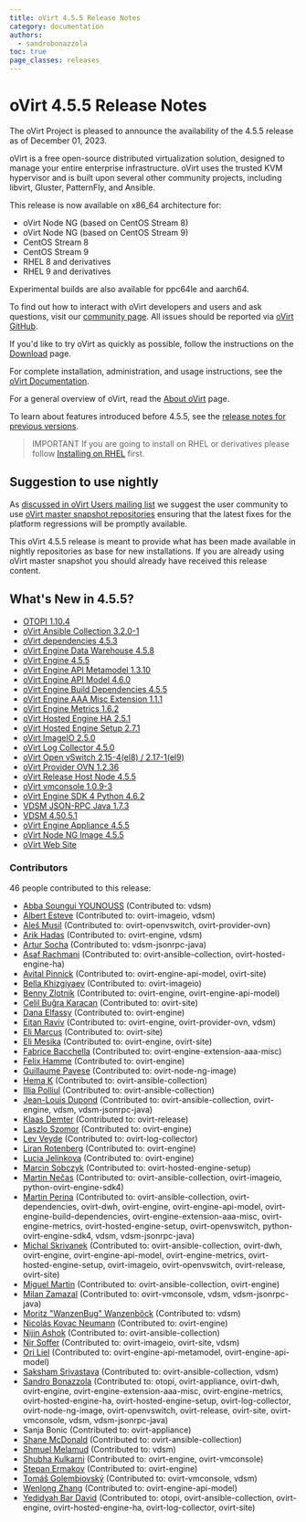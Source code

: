 ```yaml
---
title: oVirt 4.5.5 Release Notes
category: documentation
authors:
  - sandrobonazzola
toc: true
page_classes: releases
---
```



# oVirt 4.5.5 Release Notes

The oVirt Project is pleased to announce the availability of the 4.5.5 release as of December 01, 2023.

oVirt is a free open-source distributed virtualization solution,
designed to manage your entire enterprise infrastructure.
oVirt uses the trusted KVM hypervisor and is built upon several other community
projects, including libvirt, Gluster, PatternFly, and Ansible.

This release is now available on x86_64 architecture for:

* oVirt Node NG (based on CentOS Stream 8)
* oVirt Node NG (based on CentOS Stream 9)
* CentOS Stream 8
* CentOS Stream 9
* RHEL 8 and derivatives
* RHEL 9 and derivatives

Experimental builds are also available for ppc64le and aarch64.

To find out how to interact with oVirt developers and users and ask questions,
visit our [community page](/community/).
All issues should be reported via [oVirt GitHub](https://github.com/oVirt).

If you'd like to try oVirt as quickly as possible, follow the instructions on
the [Download](/download/) page.

For complete installation, administration, and usage instructions, see
the [oVirt Documentation](/documentation/).

For a general overview of oVirt, read the [About oVirt](/community/about.html)
page.

To learn about features introduced before 4.5.5, see the
[release notes for previous versions](/documentation/#previous-release-notes).

> IMPORTANT
> If you are going to install on RHEL or derivatives please follow [Installing on RHEL](/download/install_on_rhel.html) first.

## Suggestion to use nightly

As [discussed in oVirt Users mailing list](https://lists.ovirt.org/archives/list/users@ovirt.org/thread/DMCC5QCHL6ECXN674JOLABH36U2LVJLJ/)
we suggest the user community to use [oVirt master snapshot repositories](/develop/dev-process/install-nightly-snapshot.html)
ensuring that the latest fixes for the platform regressions will be promptly available.

This oVirt 4.5.5 release is meant to provide what has been made available in nightly repositories as base for new installations.
If you are already using oVirt master snapshot you should already have received this release content.

## What's New in 4.5.5?

* [OTOPI 1.10.4](https://github.com/oVirt/otopi/releases/tag/otopi-1.10.4)
* [oVirt Ansible Collection 3.2.0-1](https://github.com/oVirt/ovirt-ansible-collection/releases/tag/3.2.0-1)
* [oVirt dependencies 4.5.3](https://github.com/oVirt/ovirt-dependencies/releases/tag/ovirt-dependencies-4.5.3)
* [oVirt Engine Data Warehouse 4.5.8](https://github.com/oVirt/ovirt-dwh/releases/tag/ovirt-engine-dwh-4.5.8)
* [oVirt Engine 4.5.5](https://github.com/oVirt/ovirt-engine/releases/tag/ovirt-engine-4.5.5)
* [oVirt Engine API Metamodel 1.3.10](https://github.com/oVirt/ovirt-engine-api-metamodel/releases/tag/1.3.10)
* [oVirt Engine API Model 4.6.0](https://github.com/oVirt/ovirt-engine-api-model/releases/tag/4.6.0)
* [oVirt Engine Build Dependencies 4.5.5](https://github.com/oVirt/ovirt-engine-build-dependencies/releases/tag/ovirt-engine-build-dependencies-4.5.5)
* [oVirt Engine AAA Misc Extension 1.1.1](https://github.com/oVirt/ovirt-engine-extension-aaa-misc/releases/tag/ovirt-engine-extension-aaa-misc-1.1.1)
* [oVirt Engine Metrics 1.6.2](https://github.com/oVirt/ovirt-engine-metrics/releases/tag/ovirt-engine-metrics-1.6.2)
* [oVirt Hosted Engine HA 2.5.1](https://github.com/oVirt/ovirt-hosted-engine-ha/releases/tag/v2.5.1)
* [oVirt Hosted Engine Setup 2.7.1](https://github.com/oVirt/ovirt-hosted-engine-setup/releases/tag/ovirt-hosted-engine-setup-2.7.1)
* [oVirt ImageIO 2.5.0](https://github.com/oVirt/ovirt-imageio/releases/tag/v2.5.0)
* [oVirt Log Collector 4.5.0](https://github.com/oVirt/ovirt-log-collector/releases/tag/ovirt-log-collector-4.5.0)
* [oVirt Open vSwitch 2.15-4(el8) / 2.17-1(el9)](https://github.com/oVirt/ovirt-openvswitch/compare/2.15-2...97dde4dcb91478ff8290518dd612ac0b050cfca1)
* [oVirt Provider OVN 1.2.36](https://github.com/oVirt/ovirt-provider-ovn/releases/tag/1.2.36)
* [oVirt Release Host Node 4.5.5](https://github.com/oVirt/ovirt-release/releases/tag/ovirt-release-host-node-4.5.5-1)
* [oVirt vmconsole 1.0.9-3](https://github.com/oVirt/ovirt-vmconsole/compare/v1.0.9...9c67ce6069a7742813e160a4ab4298429af85d9c)
* [oVirt Engine SDK 4 Python 4.6.2](https://github.com/oVirt/python-ovirt-engine-sdk4/releases/tag/4.6.2)
* [VDSM JSON-RPC Java 1.7.3](https://github.com/oVirt/vdsm-jsonrpc-java/releases/tag/v1.7.3)
* [VDSM 4.50.5.1](https://github.com/oVirt/vdsm/releases/tag/v4.50.5.1)
* [oVirt Engine Appliance 4.5.5](https://github.com/oVirt/ovirt-appliance/releases/tag/ovirt-engine-appliance-4.5.5)
* [oVirt Node NG Image 4.5.5](https://github.com/oVirt/ovirt-node-ng-image/releases/tag/ovirt-node-ng-image-4.5.5)
* [oVirt Web Site](https://github.com/oVirt/ovirt-site/compare/6e92d19b385ae1a9e175e858daa41237d44fcde2...a5a801193a1ea7ab24be7b6f7fa6759f1e2b7fa2)

### Contributors

46 people contributed to this release:

* [Abba Soungui YOUNOUSS](https://github.com/yasalos) (Contributed to: vdsm)
* [Albert Esteve](https://github.com/aesteve-rh) (Contributed to: ovirt-imageio, vdsm)
* [Aleš Musil](https://github.com/almusil) (Contributed to: ovirt-openvswitch, ovirt-provider-ovn)
* [Arik Hadas](https://github.com/ahadas) (Contributed to: ovirt-engine, vdsm)
* [Artur Socha](https://github.com/arso) (Contributed to: vdsm-jsonrpc-java)
* [Asaf Rachmani](https://github.com/arachmani) (Contributed to: ovirt-ansible-collection, ovirt-hosted-engine-ha)
* [Avital Pinnick](https://github.com/apinnick) (Contributed to: ovirt-engine-api-model, ovirt-site)
* [Bella Khizgiyaev](https://github.com/bkhizgiy) (Contributed to: ovirt-imageio)
* [Benny Zlotnik](https://github.com/bennyz) (Contributed to: ovirt-engine, ovirt-engine-api-model)
* [Celil Buğra Karacan](https://github.com/cbugk) (Contributed to: ovirt-site)
* [Dana Elfassy](https://github.com/dangel101) (Contributed to: ovirt-engine)
* [Eitan Raviv](https://github.com/erav) (Contributed to: ovirt-engine, ovirt-provider-ovn, vdsm)
* [Eli Marcus](https://github.com/emarcusRH) (Contributed to: ovirt-site)
* [Eli Mesika](https://github.com/emesika) (Contributed to: ovirt-engine, ovirt-site)
* [Fabrice Bacchella](https://github.com/fbacchella) (Contributed to: ovirt-engine-extension-aaa-misc)
* [Felix Hamme](https://github.com/betanummeric) (Contributed to: ovirt-engine)
* [Guillaume Pavese](https://github.com/gpavinteractiv) (Contributed to: ovirt-node-ng-image)
* [Hema K](https://github.com/hemak88) (Contributed to: ovirt-ansible-collection)
* [Illia Polliul](https://github.com/ilush) (Contributed to: ovirt-ansible-collection)
* [Jean-Louis Dupond](https://github.com/dupondje) (Contributed to: ovirt-ansible-collection, ovirt-engine, vdsm, vdsm-jsonrpc-java)
* [Klaas Demter](https://github.com/Klaas) (Contributed to: ovirt-release)
* [Laszlo Szomor](https://github.com/lszomor) (Contributed to: ovirt-engine)
* [Lev Veyde](https://github.com/lveyde) (Contributed to: ovirt-log-collector)
* [Liran Rotenberg](https://github.com/liranr23) (Contributed to: ovirt-engine)
* [Lucia Jelinkova](https://github.com/ljelinkova) (Contributed to: ovirt-engine)
* [Marcin Sobczyk](https://github.com/tinez) (Contributed to: ovirt-hosted-engine-setup)
* [Martin Nečas](https://github.com/mnecas) (Contributed to: ovirt-ansible-collection, ovirt-imageio, python-ovirt-engine-sdk4)
* [Martin Perina](https://github.com/mwperina) (Contributed to: ovirt-ansible-collection, ovirt-dependencies, ovirt-dwh, ovirt-engine, ovirt-engine-api-model,
  ovirt-engine-build-dependencies, ovirt-engine-extension-aaa-misc, ovirt-engine-metrics, ovirt-hosted-engine-setup, ovirt-openvswitch, python-ovirt-engine-sdk4, vdsm, vdsm-jsonrpc-java)
* [Michal Skrivanek](https://github.com/michalskrivanek) (Contributed to: ovirt-ansible-collection, ovirt-dwh, ovirt-engine, ovirt-engine-api-model,
  ovirt-engine-metrics, ovirt-hosted-engine-setup, ovirt-imageio, ovirt-openvswitch, ovirt-release, ovirt-site)
* [Miguel Martin](https://github.com/mmartinv) (Contributed to: ovirt-ansible-collection, ovirt-engine)
* [Milan Zamazal](https://github.com/mz-pdm) (Contributed to: ovirt-vmconsole, vdsm, vdsm-jsonrpc-java)
* [Moritz "WanzenBug" Wanzenböck](https://github.com/WanzenBug) (Contributed to: vdsm)
* [Nicolás Kovac Neumann](https://github.com/nkovacne) (Contributed to: ovirt-engine)
* [Nijin Ashok](https://github.com/nijinashok) (Contributed to: ovirt-ansible-collection)
* [Nir Soffer](https://github.com/nirs) (Contributed to: ovirt-imageio, ovirt-site, vdsm)
* [Ori Liel](https://github.com/oliel) (Contributed to: ovirt-engine-api-metamodel, ovirt-engine-api-model)
* [Saksham Srivastava](https://github.com/saksham-oracle) (Contributed to: ovirt-ansible-collection, vdsm)
* [Sandro Bonazzola](https://github.com/sandrobonazzola) (Contributed to: otopi, ovirt-appliance, ovirt-dwh, ovirt-engine, ovirt-engine-extension-aaa-misc, ovirt-engine-metrics,
  ovirt-hosted-engine-ha, ovirt-hosted-engine-setup, ovirt-log-collector, ovirt-node-ng-image, ovirt-openvswitch, ovirt-release, ovirt-site, ovirt-vmconsole, vdsm, vdsm-jsonrpc-java)
* Sanja Bonic (Contributed to: ovirt-appliance)
* [Shane McDonald](https://github.com/shanemcd) (Contributed to: ovirt-ansible-collection)
* [Shmuel Melamud](https://github.com/smelamud) (Contributed to: vdsm)
* [Shubha Kulkarni](https://github.com/shubhaOracle) (Contributed to: ovirt-engine, ovirt-vmconsole)
* [Stepan Ermakov](https://github.com/sermakov-orion) (Contributed to: ovirt-engine)
* [Tomáš Golembiovský](https://github.com/nyoxi) (Contributed to: ovirt-vmconsole, vdsm)
* [Wenlong Zhang](https://github.com/zhangwenlong8911) (Contributed to: ovirt-engine-api-model)
* [Yedidyah Bar David](https://github.com/didib) (Contributed to: otopi, ovirt-ansible-collection, ovirt-engine, ovirt-hosted-engine-ha, ovirt-log-collector, ovirt-site)
